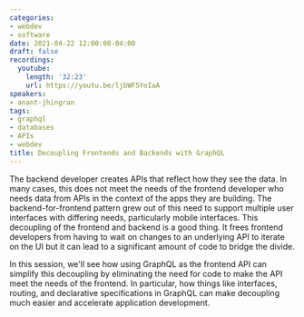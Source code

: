 ```yaml
---
categories:
- webdev
- software
date: 2021-04-22 12:00:00-04:00
draft: false
recordings:
  youtube:
    length: '32:23'
    url: https://youtu.be/ljbWF5YoIaA
speakers:
- anant-jhingran
tags:
- graphql
- databases
- APIs
- webdev
title: Decoupling Frontends and Backends with GraphQL
---
```



The backend developer creates APIs that reflect how they see the data. In many cases, this does not meet the needs of the frontend developer who needs data from APIs in the context of the apps they are building. The backend-for-frontend pattern grew out of this need to support multiple user interfaces with differing needs, particularly mobile interfaces. This decoupling of the frontend and backend is a good thing. It frees frontend developers from having to wait on changes to an underlying API to iterate on the UI but it can lead to a significant amount of code to bridge the divide.

In this session, we'll see how using GraphQL as the frontend API can simplify this decoupling by eliminating the need for code to make the API meet the needs of the frontend. In particular, how things like interfaces, routing, and declarative specifications in GraphQL can make decoupling much easier and accelerate application development.
